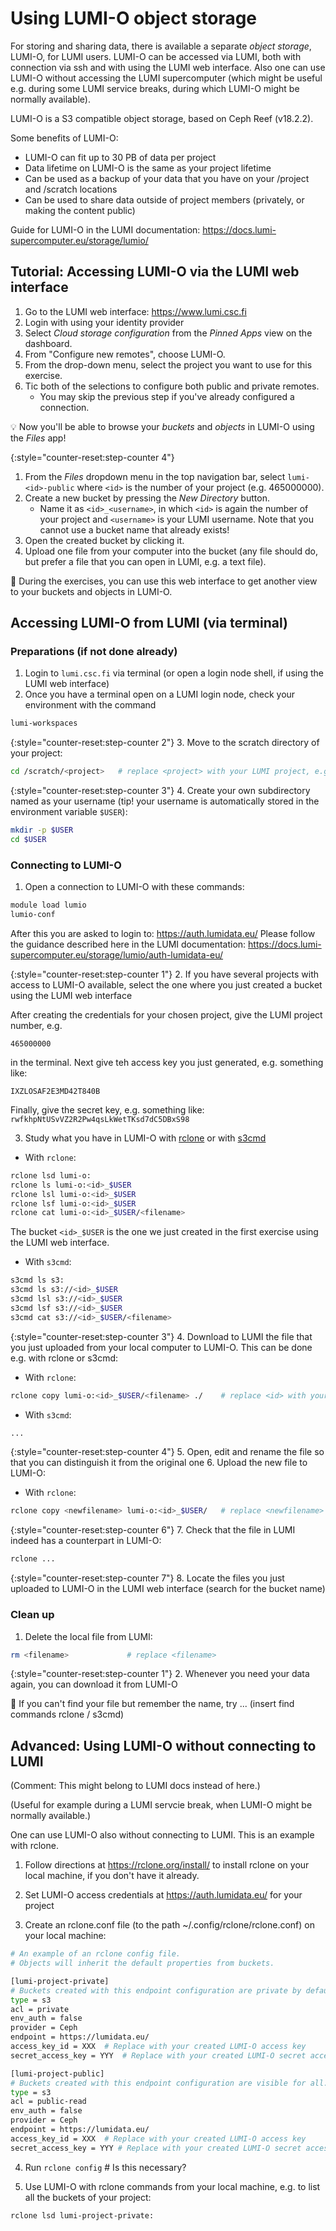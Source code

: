 # Using LUMI-O object storage 

For storing and sharing data, there is available a separate _object storage_, LUMI-O, for LUMI users. LUMI-O can be accessed via LUMI, both with connection via ssh and with using the LUMI web interface. Also one can use LUMI-O without accessing the LUMI supercomputer (which might be useful e.g. during some LUMI service breaks, during which LUMI-O might be normally available).

LUMI-O is a S3 compatible object storage, based on Ceph Reef (v18.2.2). 

Some benefits of LUMI-O:
- LUMI-O can fit up to 30 PB of data per project
- Data lifetime on LUMI-O is the same as your project lifetime
- Can be used as a backup of your data that you have on your /project and /scratch locations
- Can be used to share data outside of project members (privately, or making the content public)

Guide for LUMI-O in the LUMI documentation: https://docs.lumi-supercomputer.eu/storage/lumio/


## Tutorial: Accessing LUMI-O via the LUMI web interface

1. Go to the LUMI web interface: <https://www.lumi.csc.fi>
2. Login with using your identity provider
3. Select *Cloud storage configuration* from the *Pinned Apps* view on the dashboard.
4. From "Configure new remotes", choose LUMI-O.
5. From the drop-down menu, select the project you want to use for this exercise.
6. Tic both of the selections to configure both public and private remotes.
   - You may skip the previous step if you've already configured a connection.

💡 Now you'll be able to browse your _buckets_ and _objects_ in LUMI-O using the *Files* app!

{:style="counter-reset:step-counter 4"}
1. From the *Files* dropdown menu in the top navigation bar, select `lumi-<id>-public` where `<id>` is the number of your project (e.g. 465000000).
2. Create a new bucket by pressing the *New Directory* button.
   - Name it as `<id>_<username>`, in which `<id>` is again the number of your project and `<username>` is your LUMI username. Note that you cannot use a bucket name that already exists!
3. Open the created bucket by clicking it.
4. Upload one file from your computer into the bucket (any file should do, but prefer a file that you can open in LUMI, e.g. a text file).

💭 During the exercises, you can use this web interface to get another view to your buckets and objects in LUMI-O.

## Accessing LUMI-O from LUMI (via terminal)

### Preparations (if not done already)

1. Login to `lumi.csc.fi` via terminal (or open a login node shell, if using the LUMI web interface)
2. Once you have a terminal open on a LUMI login node, check your environment with the command

```bash
lumi-workspaces
```

{:style="counter-reset:step-counter 2"}
3. Move to the scratch directory of your project:

```bash
cd /scratch/<project>   # replace <project> with your LUMI project, e.g. project_465000000
```

{:style="counter-reset:step-counter 3"}
4. Create your own subdirectory named as your username (tip! your username is automatically stored in the environment variable `$USER`):

```bash
mkdir -p $USER
cd $USER
```

### Connecting to LUMI-O

1. Open a connection to LUMI-O with these commands:

```bash
module load lumio
lumio-conf 
```

After this you are asked to login to: https://auth.lumidata.eu/
Please follow the guidance described here in the LUMI documentation: https://docs.lumi-supercomputer.eu/storage/lumio/auth-lumidata-eu/

{:style="counter-reset:step-counter 1"}
2. If you have several projects with access to LUMI-O available, select the one where you just created a bucket using the LUMI web interface

After creating the credentials for your chosen project, give the LUMI project number, e.g.

`465000000`

in the terminal. Next give teh access key you just generated, e.g. something like:

`IXZLOSAF2E3MD42T840B`

Finally, give the secret key, e.g. something like: 
`rwfkhpNtUSvVZ2R2Pw4qsLkWetTKsd7dC5DBxS98`


3. Study what you have in LUMI-O with [rclone](https://docs.lumi-supercomputer.eu/storage/lumio/#__tabbed_1_1) or with [s3cmd](https://docs.lumi-supercomputer.eu/storage/lumio/#__tabbed_1_2)

- With `rclone`:

```bash
rclone lsd lumi-o:
rclone ls lumi-o:<id>_$USER
rclone lsl lumi-o:<id>_$USER
rclone lsf lumi-o:<id>_$USER
rclone cat lumi-o:<id>_$USER/<filename>
```

The bucket `<id>_$USER` is the one we just created in the first exercise using the LUMI web interface.

- With `s3cmd`:

```bash
s3cmd ls s3:
s3cmd ls s3://<id>_$USER
s3cmd lsl s3://<id>_$USER
s3cmd lsf s3://<id>_$USER
s3cmd cat s3://<id>_$USER/<filename>
```

{:style="counter-reset:step-counter 3"}
4. Download to LUMI the file that you just uploaded from your local computer to LUMI-O. This can be done e.g. with rclone or s3cmd:

- With `rclone`:

```bash
rclone copy lumi-o:<id>_$USER/<filename> ./    # replace <id> with your LUMI project number, e.g. 465000000, and <filename> with the file you uploaded
```

- With `s3cmd`:

```bash
...
```


{:style="counter-reset:step-counter 4"}
5. Open, edit and rename the file so that you can distinguish it from the original one
6. Upload the new file to LUMI-O:

- With `rclone`:

```bash
rclone copy <newfilename> lumi-o:<id>_$USER/   # replace <newfilename> and <id> accordingly
```

{:style="counter-reset:step-counter 6"}
7. Check that the file in LUMI indeed has a counterpart in LUMI-O:

```bash
rclone ...
```

{:style="counter-reset:step-counter 7"}
8. Locate the files you just uploaded to LUMI-O in the LUMI web interface (search for the bucket name)

### Clean up

1. Delete the local file from LUMI:

```bash
rm <filename>             # replace <filename>
```

{:style="counter-reset:step-counter 1"}
2. Whenever you need your data again, you can download it from LUMI-O

💭 If you can't find your file but remember the name, try 
... (insert find commands rclone / s3cmd)


## Advanced: Using LUMI-O without connecting to LUMI

(Comment: This might belong to LUMI docs instead of here.)

(Useful for example during a LUMI servcie break, when LUMI-O might be normally available.)

One can use LUMI-O also without connecting to LUMI. This is an example with rclone.

1) Follow directions at https://rclone.org/install/ to install rclone on your local machine, if you don't have it already.

2) Set LUMI-O access credentials at https://auth.lumidata.eu/ for your project

3) Create an rclone.conf file (to the path ~/.config/rclone/rclone.conf) on your local machine:

```bash
# An example of an rclone config file. 
# Objects will inherit the default properties from buckets. 

[lumi-project-private]
# Buckets created with this endpoint configuration are private by default.
type = s3
acl = private
env_auth = false
provider = Ceph
endpoint = https://lumidata.eu/
access_key_id = XXX  # Replace with your created LUMI-O access key
secret_access_key = YYY  # Replace with your created LUMI-O secret access key

[lumi-project-public]
# Buckets created with this endpoint configuration are visible for all.
type = s3
acl = public-read
env_auth = false
provider = Ceph
endpoint = https://lumidata.eu/
access_key_id = XXX  # Replace with your created LUMI-O access key
secret_access_key = YYY # Replace with your created LUMI-O secret access key

```

4) Run `rclone config` # Is this necessary?

5) Use LUMI-O with rclone commands from your local machine, e.g. to list all the buckets of your project:

```bash
rclone lsd lumi-project-private:
```






